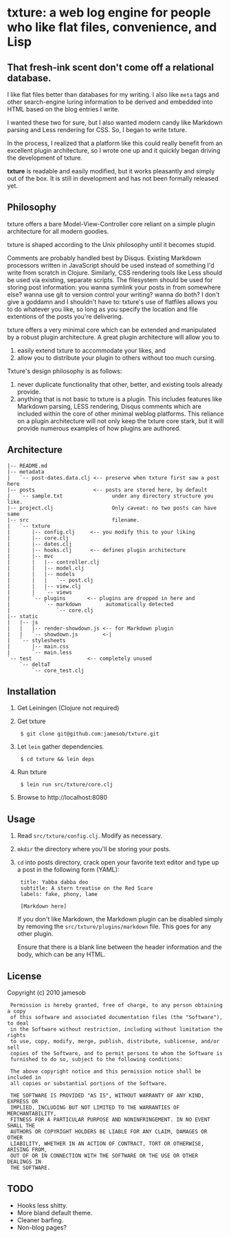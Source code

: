 # txture: a web log engine for people who like flat files, convenience, and Lisp

## That fresh-ink scent don't come off a relational database.

I like flat files better than databases for my writing. I also like
``meta`` tags and other search-engine luring information to be derived and
embedded into HTML based on the blog entries I write.

I wanted these two for sure, but I also wanted modern candy like Markdown
parsing and Less rendering for CSS. So, I began to write txture.

In the process, I realized that a platform like this could really benefit from
an excellent plugin architecture, so I wrote one up and it quickly began
driving the development of txture.

**txture** is readable and easily modified, but it works pleasantly and simply
out of the box. It is still in development and has not been formally released
yet.

## Philosophy

txture offers a bare Model-View-Controller core reliant on a simple
plugin architecture for all modern goodies.

txture is shaped according to the Unix philosophy until it becomes stupid.

Comments are probably handled best by Disqus.  Existing Markdown processors
written in JavaScript should be used instead of something I'd write from scratch
in Clojure. Similarly, CSS rendering tools like Less should be used via
existing, separate scripts. The filesystem should be used for storing post
information: you wanna symlink your posts in from somewhere else?  wanna use git
to version control your writing? wanna do both? I don't give a goddamn and I
shouldn't have to: txture's use of flatfiles allows you to do whatever you like,
so long as you specify the location and file extentions of the posts you're
delivering.

txture offers a very minimal core which can be extended and manipulated by a
robust plugin architecture. A great plugin architecture will allow you to 

  1. easily extend txture to accommodate your likes, and
  2. allow you to distribute your plugin to others without too much cursing.

Txture's design philosophy is as follows:

  1. never duplicate functionality that other, better, and existing tools
     already provide. 
  2. anything that is not basic to txture is a plugin. This includes features
     like Markdown parsing, LESS rendering, Disqus comments which are included
     within the core of other minimal weblog platforms. This reliance on a
     plugin architecture will not only keep the txture core stark, but it
     will provide numerous examples of how plugins are authored.

## Architecture

    |-- README.md
    |-- metadata
    |   `-- post-dates.data.clj <-- preserve when txture first saw a post here
    |-- posts                   <-- posts are stored here, by default
    |   `-- sample.txt                under any directory structure you like.
    |-- project.clj                   Only caveat: no two posts can have same
    |-- src                           filename.
    |   `-- txture
    |       |-- config.clj     <-- you modify this to your liking
    |       |-- core.clj
    |       |-- dates.clj
    |       |-- hooks.clj      <-- defines plugin architecture
    |       |-- mvc
    |       |   |-- controller.clj
    |       |   |-- model.clj
    |       |   |-- models
    |       |   |   `-- post.clj
    |       |   |-- view.clj
    |       |   `-- views
    |       `-- plugins       <-- plugins are dropped in here and 
    |           `-- markdown        automatically detected 
    |               `-- core.clj
    |-- static  
    |   |-- js
    |   |   |-- render-showdown.js <-- for Markdown plugin
    |   |   `-- showdown.js        <-|
    |   `-- stylesheets
    |       |-- main.css
    |       `-- main.less
    `-- test                  <-- completely unused
        `-- deltaT
            `-- core_test.clj

## Installation

1. Get Leiningen (Clojure not required)
2. Get txture

        $ git clone git@github.com:jamesob/txture.git

3. Let ``lein`` gather dependencies.

        $ cd txture && lein deps

4. Run txture

        $ lein run src/txture/core.clj

5. Browse to http://localhost:8080 

## Usage

1. Read `src/txture/config.clj`. Modify as necessary.
2. `mkdir` the directory where you'll be storing your posts.
3. `cd` into posts directory, crack open your favorite text editor and type up a post 
   in the following form (YAML):

        title: Yabba dabba doo
        subtitle: A stern treatise on the Red Scare
        labels: fake, phony, lame

        [Markdown here]
   
   If you don't like Markdown, the Markdown plugin can be disabled simply by
   removing the `src/txture/plugins/markdown` file. This goes for any other
   plugin.

   Ensure that there is a blank line between the header information and the
   body, which can be any HTML.
                   
## License

Copyright (c) 2010 jamesob

     Permission is hereby granted, free of charge, to any person obtaining a copy
     of this software and associated documentation files (the "Software"), to deal
     in the Software without restriction, including without limitation the rights
     to use, copy, modify, merge, publish, distribute, sublicense, and/or sell
     copies of the Software, and to permit persons to whom the Software is
     furnished to do so, subject to the following conditions:

     The above copyright notice and this permission notice shall be included in
     all copies or substantial portions of the Software.

     THE SOFTWARE IS PROVIDED "AS IS", WITHOUT WARRANTY OF ANY KIND, EXPRESS OR
     IMPLIED, INCLUDING BUT NOT LIMITED TO THE WARRANTIES OF MERCHANTABILITY,
     FITNESS FOR A PARTICULAR PURPOSE AND NONINFRINGEMENT. IN NO EVENT SHALL THE
     AUTHORS OR COPYRIGHT HOLDERS BE LIABLE FOR ANY CLAIM, DAMAGES OR OTHER
     LIABILITY, WHETHER IN AN ACTION OF CONTRACT, TORT OR OTHERWISE, ARISING FROM,
     OUT OF OR IN CONNECTION WITH THE SOFTWARE OR THE USE OR OTHER DEALINGS IN
     THE SOFTWARE.

## TODO

  * Hooks less shitty.
  * More bland default theme.
  * Cleaner barfing.
  * Non-blog pages?

